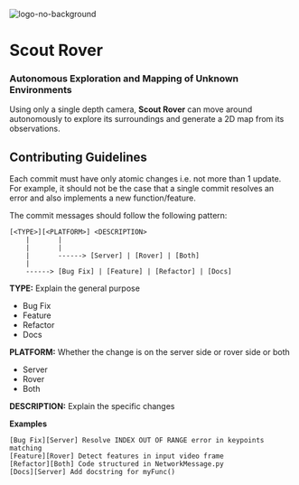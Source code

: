 ![logo-no-background](https://user-images.githubusercontent.com/39633205/97300670-97643100-1878-11eb-90e3-c1d979111cda.png)
# Scout Rover
### Autonomous Exploration and Mapping of Unknown Environments

Using only a single depth camera, **Scout Rover** can move around autonomously to explore its surroundings and generate a 2D map from its observations.

## Contributing Guidelines
Each commit must have only atomic changes i.e. not more than 1 update. For example, it should not be the case that a single commit resolves an error and also implements a new function/feature.

The commit messages should follow the following pattern:
```
[<TYPE>][<PLATFORM>] <DESCRIPTION>
    |		|
    |		|
	|		------> [Server] | [Rover] | [Both]
	|
    ------> [Bug Fix] | [Feature] | [Refactor] | [Docs]
```

**TYPE:** Explain the general purpose
  - Bug Fix
  - Feature
  - Refactor
  - Docs

**PLATFORM:** Whether the change is on the server side or rover side or both
  - Server
  - Rover
  - Both

**DESCRIPTION:** Explain the specific changes

**Examples**
```
[Bug Fix][Server] Resolve INDEX OUT OF RANGE error in keypoints matching
[Feature][Rover] Detect features in input video frame
[Refactor][Both] Code structured in NetworkMessage.py
[Docs][Server] Add docstring for myFunc()
```
